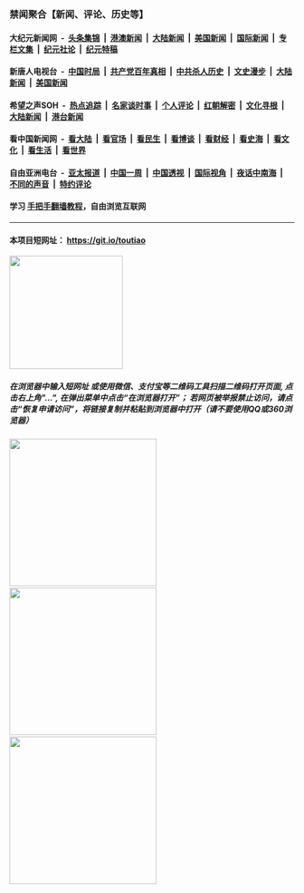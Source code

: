### 禁闻聚合【新闻、评论、历史等】

#### 大纪元新闻网 &nbsp;-&nbsp; [头条集锦](indexes/E头条集锦.md?t=02112222) &nbsp;|&nbsp; [港澳新闻](indexes/E港澳新闻.md?t=02112222)  &nbsp;|&nbsp; [大陆新闻](indexes/E大陆新闻.md?t=02112222) &nbsp;|&nbsp; [美国新闻](indexes/E美国新闻.md?t=02112222) &nbsp;|&nbsp; [国际新闻](indexes/E国际新闻.md?t=02112222) &nbsp;|&nbsp; [专栏文集](indexes/E专栏文集.md?t=02112222) &nbsp;|&nbsp; [纪元社论](indexes/E纪元社论.md?t=02112222) &nbsp;|&nbsp; [纪元特稿](indexes/E纪元特稿.md?t=02112222) 

#### 新唐人电视台 &nbsp;-&nbsp; [中国时局](indexes/N中国时局.md?t=02112222) &nbsp;|&nbsp; [共产党百年真相](indexes/N共产党百年真相.md?t=02112222) &nbsp;|&nbsp; [中共杀人历史](indexes/N中共杀人历史.md?t=02112222) &nbsp;|&nbsp; [文史漫步](indexes/N文史漫步.md?t=02112222) &nbsp;|&nbsp; [大陆新闻](indexes/N大陆新闻.md?t=02112222) &nbsp;|&nbsp; [美国新闻](indexes/N美国新闻.md?t=02112222)

#### 希望之声SOH &nbsp;-&nbsp; [热点追踪](indexes/H热点追踪.md?t=02112222) &nbsp;|&nbsp; [名家谈时事](indexes/H名家谈时事.md?t=02112222) &nbsp;|&nbsp; [个人评论](indexes/H个人评论.md?t=02112222)  &nbsp;|&nbsp; [红朝解密](indexes/H红朝解密.md?t=02112222) &nbsp;|&nbsp; [文化寻根](indexes/H文化寻根.md?t=02112222) &nbsp;|&nbsp; [大陆新闻](indexes/H大陆新闻.md?t=02112222) &nbsp;|&nbsp; [港台新闻](indexes/H港台新闻.md?t=02112222)

#### 看中国新闻网 &nbsp;-&nbsp; [看大陆](indexes/S看大陆.md?t=02112222) &nbsp;|&nbsp; [看官场](indexes/S看官场.md?t=02112222) &nbsp;|&nbsp; [看民生](indexes/S看民生.md?t=02112222)  &nbsp;|&nbsp; [看博谈](indexes/S看博谈.md?t=02112222) &nbsp;|&nbsp; [看财经](indexes/S看财经.md?t=02112222) &nbsp;|&nbsp; [看史海](indexes/S看史海.md?t=02112222) &nbsp;|&nbsp; [看文化](indexes/S看文化.md?t=02112222) &nbsp;|&nbsp; [看生活](indexes/S看生活.md?t=02112222) &nbsp;|&nbsp; [看世界](indexes/S看世界.md?t=02112222)

#### 自由亚洲电台 &nbsp;-&nbsp; [亚太报道](indexes/R亚太报道.md?t=02112222) &nbsp;|&nbsp; [中国一周](indexes/R中国一周.md?t=02112222) &nbsp;|&nbsp; [中国透视](indexes/R中国透视.md?t=02112222)  &nbsp;|&nbsp; [国际视角](indexes/R国际视角.md?t=02112222) &nbsp;|&nbsp; [夜话中南海](indexes/R夜话中南海.md?t=02112222) &nbsp;|&nbsp; [不同的声音](indexes/R不同的声音.md?t=02112222) &nbsp;|&nbsp; [特约评论](indexes/R特约评论.md?t=02112222)

#### 学习 [手把手翻墙教程](https://github.com/gfw-breaker/guides/wiki)，自由浏览互联网

----

#### 本项目短网址： https://git.io/toutiao
<img src="https://raw.githubusercontent.com/gfw-breaker/banned-news/master/scripts/img/qr.png" width="200px"/>  

##### 在浏览器中输入短网址 或使用微信、支付宝等二维码工具扫描二维码打开页面, 点击右上角"...", 在弹出菜单中点击“在浏览器打开”； 若网页被举报禁止访问，请点击“恢复申请访问”，将链接复制并粘贴到浏览器中打开（请不要使用QQ或360浏览器）

<img src="https://raw.githubusercontent.com/gfw-breaker/banned-news/master/scripts/img/1.png" width="260px"/> &nbsp; <img src="https://raw.githubusercontent.com/gfw-breaker/banned-news/master/scripts/img/2.png" width="260px"/> &nbsp; <img src="https://raw.githubusercontent.com/gfw-breaker/banned-news/master/scripts/img/3.png" width="260px"/>
